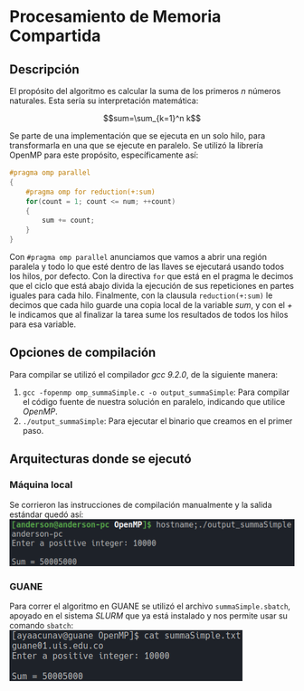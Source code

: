 # Procesamiento de Memoria Compartida

## Descripción
El propósito del algoritmo es calcular la suma de los primeros *n* números naturales. Esta sería su 
interpretación matemática:

```math
sum=\sum_{k=1}^n k
```

Se parte de una implementación que se ejecuta en un solo hilo, para transformarla en una que se ejecute en 
paralelo. Se utilizó la librería OpenMP para este propósito, específicamente así:

```c
#pragma omp parallel
{
    #pragma omp for reduction(+:sum)
    for(count = 1; count <= num; ++count)
    {
        sum += count;
    }
}
```

Con `#pragma omp parallel` anunciamos que vamos a abrir una región paralela y todo lo que esté dentro de 
las llaves se ejecutará usando todos los hilos, por defecto. Con la directiva `for` que está en el pragma le 
decimos que el ciclo que está abajo divida la ejecución de sus repeticiones en partes iguales para cada hilo. 
Finalmente, con la clausula `reduction(+:sum)` le decimos que cada hilo guarde una copia local de la variable 
*sum*, y con el *+* le indicamos que al finalizar la tarea sume los resultados de todos los hilos para esa 
variable.

## Opciones de compilación
Para compilar se utilizó el compilador *gcc 9.2.0*, de la siguiente manera:
1. `gcc -fopenmp omp_summaSimple.c -o output_summaSimple`: Para compilar el código fuente de nuestra 
solución en paralelo, indicando que utilice *OpenMP*.
2. `./output_summaSimple`: Para ejecutar el binario que creamos en el primer paso.

## Arquitecturas donde se ejecutó
### Máquina local
Se corrieron las instrucciones de compilación manualmente y la salida estándar quedó así:
![Ejecución en local](./recursos/local.png)

### GUANE
Para correr el algoritmo en GUANE se utilizó el archivo `summaSimple.sbatch`, apoyado en el sistema *SLURM* 
que ya está instalado y nos permite usar su comando `sbatch`:
![Ejecución en GUANE](./recursos/guane.png)

